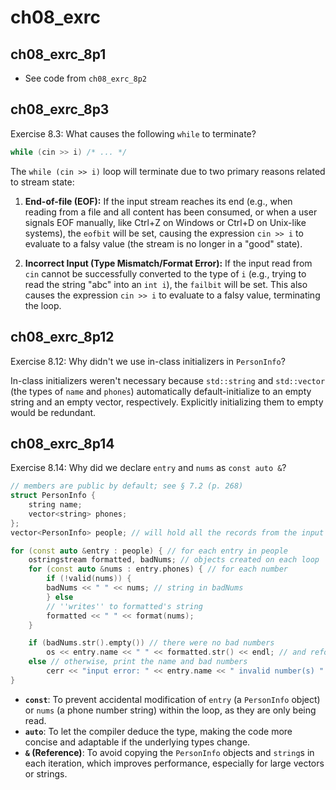 # ch08_exrc

## ch08_exrc_8p1

- See code from `ch08_exrc_8p2`

## ch08_exrc_8p3

Exercise 8.3: What causes the following `while` to terminate?

```cpp
while (cin >> i) /* ... */
```

The `while (cin >> i)` loop will terminate due to two primary reasons related to stream state:

1.  **End-of-file (EOF):** If the input stream reaches its end (e.g., when reading from a file and all content has been consumed, or when a user signals EOF manually, like Ctrl+Z on Windows or Ctrl+D on Unix-like systems), the `eofbit` will be set, causing the expression `cin >> i` to evaluate to a falsy value (the stream is no longer in a "good" state).

2.  **Incorrect Input (Type Mismatch/Format Error):** If the input read from `cin` cannot be successfully converted to the type of `i` (e.g., trying to read the string "abc" into an `int i`), the `failbit` will be set. This also causes the expression `cin >> i` to evaluate to a falsy value, terminating the loop.

## ch08_exrc_8p12

Exercise 8.12: Why didn't we use in-class initializers in `PersonInfo`?

In-class initializers weren't necessary because `std::string` and `std::vector` (the types of `name` and `phones`) automatically default-initialize to an empty string and an empty vector, respectively. Explicitly initializing them to empty would be redundant.

## ch08_exrc_8p14

Exercise 8.14: Why did we declare `entry` and `nums` as `const auto &`?

```cpp
// members are public by default; see § 7.2 (p. 268)
struct PersonInfo {
    string name;
    vector<string> phones;
};
vector<PersonInfo> people; // will hold all the records from the input

for (const auto &entry : people) { // for each entry in people
    ostringstream formatted, badNums; // objects created on each loop
    for (const auto &nums : entry.phones) { // for each number
        if (!valid(nums)) {
        badNums << " " << nums; // string in badNums
        } else
        // ''writes'' to formatted's string
        formatted << " " << format(nums);
    }

    if (badNums.str().empty()) // there were no bad numbers
        os << entry.name << " " << formatted.str() << endl; // and reformatted numbers
    else // otherwise, print the name and bad numbers
        cerr << "input error: " << entry.name << " invalid number(s) " << badNums.str() << endl;
}
```

* **`const`**: To prevent accidental modification of `entry` (a `PersonInfo` object) or `nums` (a phone number string) within the loop, as they are only being read.
* **`auto`**: To let the compiler deduce the type, making the code more concise and adaptable if the underlying types change.
* **`&` (Reference)**: To avoid copying the `PersonInfo` objects and `string`s in each iteration, which improves performance, especially for large vectors or strings.